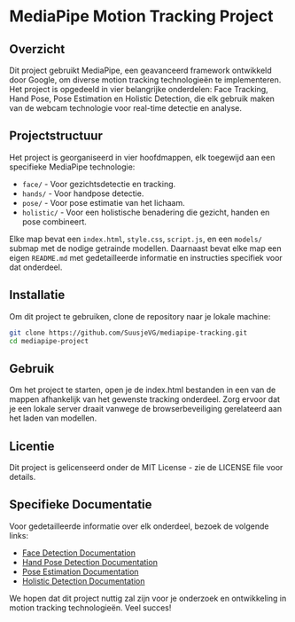 # MediaPipe Motion Tracking Project

## Overzicht

Dit project gebruikt MediaPipe, een geavanceerd framework ontwikkeld door Google, om diverse motion tracking technologieën te implementeren. Het project is opgedeeld in vier belangrijke onderdelen: Face Tracking, Hand Pose, Pose Estimation en Holistic Detection, die elk gebruik maken van de webcam technologie voor real-time detectie en analyse.

## Projectstructuur

Het project is georganiseerd in vier hoofdmappen, elk toegewijd aan een specifieke MediaPipe technologie:

- `face/` - Voor gezichtsdetectie en tracking.
- `hands/` - Voor handpose detectie.
- `pose/` - Voor pose estimatie van het lichaam.
- `holistic/` - Voor een holistische benadering die gezicht, handen en pose combineert.

Elke map bevat een `index.html`, `style.css`, `script.js`, en een `models/` submap met de nodige getrainde modellen. Daarnaast bevat elke map een eigen `README.md` met gedetailleerde informatie en instructies specifiek voor dat onderdeel.

## Installatie

Om dit project te gebruiken, clone de repository naar je lokale machine:

```bash
git clone https://github.com/SuusjeVG/mediapipe-tracking.git
cd mediapipe-project
```

## Gebruik

Om het project te starten, open je de index.html bestanden in een van de mappen afhankelijk van het gewenste tracking onderdeel. Zorg ervoor dat je een lokale server draait vanwege de browserbeveiliging gerelateerd aan het laden van modellen.

## Licentie

Dit project is gelicenseerd onder de MIT License - zie de LICENSE file voor details.

## Specifieke Documentatie
Voor gedetailleerde informatie over elk onderdeel, bezoek de volgende links:

- [Face Detection Documentation](./face/README.md)
- [Hand Pose Detection Documentation](./hands/README.md)
- [Pose Estimation Documentation](./pose/README.md)
- [Holistic Detection Documentation](./holistic/README.md)

We hopen dat dit project nuttig zal zijn voor je onderzoek en ontwikkeling in motion tracking technologieën. Veel succes!